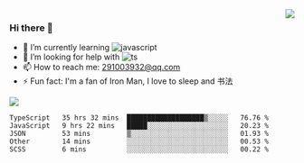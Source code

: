 <img align='right' src='https://github-readme-stats.vercel.app/api?username=niaogege&show_icons=true&theme=radical'/>

### Hi there 👋

- 🌱 I’m currently learning ![javascript](https://img.shields.io/badge/javacript-learn-orange)
- 🤔 I’m looking for help with ![ts](https://img.shields.io/badge/ts-learn-yellow)
- 📫 How to reach me: 291003932@qq.com
- ⚡ Fun fact:  I'm a fan of Iron Man, I love to sleep and 书法

![](https://github-readme-stats.vercel.app/api/top-langs/?username=niaogege&layout=compact)

<!--START_SECTION:waka-->
```text
TypeScript   35 hrs 32 mins  ███████████████████▒░░░░░   76.76 % 
JavaScript   9 hrs 22 mins   █████░░░░░░░░░░░░░░░░░░░░   20.23 % 
JSON         53 mins         ▒░░░░░░░░░░░░░░░░░░░░░░░░   01.93 % 
Other        14 mins         ░░░░░░░░░░░░░░░░░░░░░░░░░   00.53 % 
SCSS         6 mins          ░░░░░░░░░░░░░░░░░░░░░░░░░   00.22 % 
```
<!--END_SECTION:waka-->
